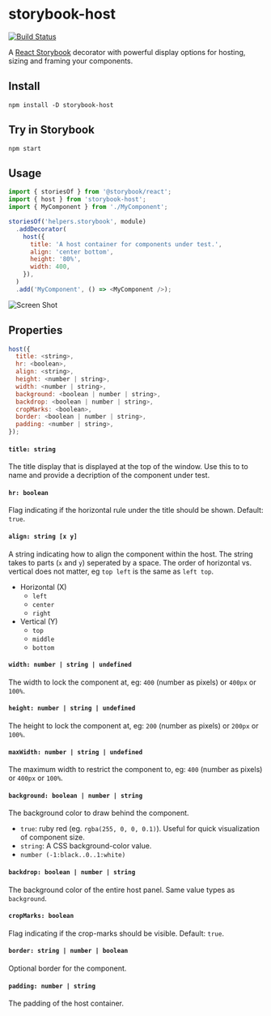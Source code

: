 # storybook-host

[![Build Status](https://travis-ci.org/philcockfield/storybook-host.svg?branch=master)](https://travis-ci.org/philcockfield/storybook-host)

A [React Storybook](https://storybooks.js.org/) decorator with powerful display options for
hosting, sizing and framing your components.

## Install

    npm install -D storybook-host

## Try in Storybook

    npm start

## Usage

```js
import { storiesOf } from '@storybook/react';
import { host } from 'storybook-host';
import { MyComponent } from './MyComponent';

storiesOf('helpers.storybook', module)
  .addDecorator(
    host({
      title: 'A host container for components under test.',
      align: 'center bottom',
      height: '80%',
      width: 400,
    }),
  )
  .add('MyComponent', () => <MyComponent />);
```

![Screen Shot](https://cloud.githubusercontent.com/assets/185555/19583290/dc0041fc-9797-11e6-9893-62bb03822eca.png)

## Properties

```js
host({
  title: <string>,
  hr: <boolean>,
  align: <string>,
  height: <number | string>,
  width: <number | string>,
  background: <boolean | number | string>,
  backdrop: <boolean | number | string>,
  cropMarks: <boolean>,
  border: <boolean | number | string>,
  padding: <number | string>,
});
```

#### `title: string`

The title display that is displayed at the top of the window.
Use this to to name and provide a decription of the component under test.

#### `hr: boolean`

Flag indicating if the horizontal rule under the title should be shown. Default: `true`.

#### `align: string [x y]`

A string indicating how to align the component within the host. The string takes to parts (`x` and `y`)
seperated by a space. The order of horizontal vs. vertical does not matter,
eg `top left` is the same as `left top`.

- Horizontal (X)
  - `left`
  - `center`
  - `right`
- Vertical (Y)
  - `top`
  - `middle`
  - `bottom`

#### `width: number | string | undefined`

The width to lock the component at, eg: `400` (number as pixels) or `400px` or `100%`.

#### `height: number | string | undefined`

The height to lock the component at, eg: `200` (number as pixels) or `200px` or `100%`.

#### `maxWidth: number | string | undefined`

The maximum width to restrict the component to, eg: `400` (number as pixels) or `400px` or `100%`.

#### `background: boolean | number | string`

The background color to draw behind the component.

- `true`: ruby red (eg. `rgba(255, 0, 0, 0.1)`). Useful for quick visualization of component size.
- `string`: A CSS background-color value.
- `number (-1:black..0..1:white)`

#### `backdrop: boolean | number | string`

The background color of the entire host panel. Same value types as `background`.

#### `cropMarks: boolean`

Flag indicating if the crop-marks should be visible. Default: `true`.

#### `border: string | number | boolean`

Optional border for the component.

#### `padding: number | string`

The padding of the host container.
